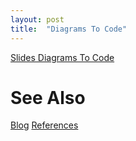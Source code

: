 ```yaml
---
layout: post
title:  "Diagrams To Code"
---
```


[Slides Diagrams To Code](https://github.com/guitarvydas/guitarvydas.github.io/blob/master/assets/2021-08-04-Diagrams%20To%20Code/index.html)

# See Also

[Blog](https://guitarvydas.github.io)
[References](https://guitarvydas.github.io/2021/01/14/References.html)

<script src="https://utteranc.es/client.js" 
        repo="guitarvydas/guitarvydas.github.io" 
        issue-term="pathname" 
        theme="github-light" 
        crossorigin="anonymous" 
        async> 
</script> 
